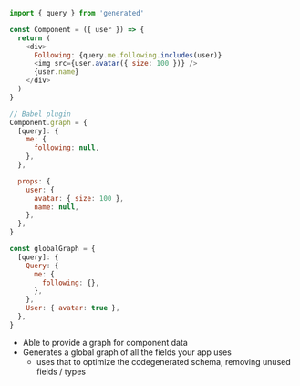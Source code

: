 ```js
import { query } from 'generated'

const Component = ({ user }) => {
  return (
    <div>
      Following: {query.me.following.includes(user)}
      <img src={user.avatar({ size: 100 })} />
      {user.name}
    </div>
  )
}

// Babel plugin
Component.graph = {
  [query]: {
    me: {
      following: null,
    },
  },

  props: {
    user: {
      avatar: { size: 100 },
      name: null,
    },
  },
}

const globalGraph = {
  [query]: {
    Query: {
      me: {
        following: {},
      },
    },
    User: { avatar: true },
  },
}
```

- Able to provide a graph for component data
- Generates a global graph of all the fields your app uses
  - uses that to optimize the codegenerated schema, removing unused fields / types
